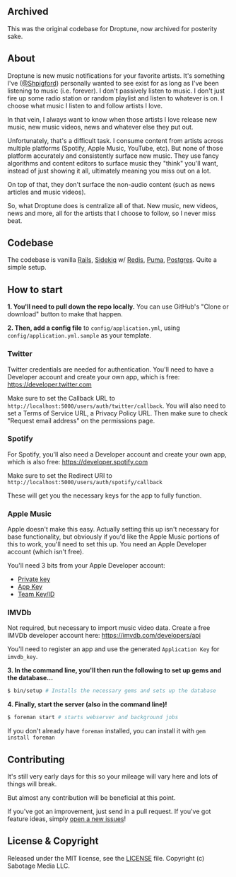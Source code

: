 ## Archived
This was the original codebase for Droptune, now archived for posterity sake.

## About

Droptune is new music notifications for your favorite artists. It's something I've ([@Shpigford](https://twitter.com/Shpigford)) personally wanted to see exist for as long as I've been listening to music (i.e. forever). I don't passively listen to music. I don't just fire up some radio station or random playlist and listen to whatever is on. I choose what music I listen to and follow artists I love.

In that vein, I always want to know when those artists I love release new music, new music videos, news and whatever else they put out.

Unfortunately, that's a difficult task. I consume content from artists across multiple platforms (Spotify, Apple Music, YouTube, etc). But none of those platform accurately and consistently surface new music. They use fancy algorithms and content editors to surface music they "think" you'll want, instead of just showing it all, ultimately meaning you miss out on a lot.

On top of that, they don't surface the non-audio content (such as news articles and music videos).

So, what Droptune does is centralize all of that. New music, new videos, news and more, all for the artists that I choose to follow, so I never miss beat.

## Codebase

The codebase is vanilla [Rails](https://rubyonrails.org/), [Sidekiq](https://sidekiq.org/) w/ [Redis](https://redis.io/), [Puma](http://puma.io/), [Postgres](https://www.postgresql.org/). Quite a simple setup.

## How to start

**1. You'll need to pull down the repo locally.** You can use GitHub's "Clone or download" button to make that happen.

**2. Then, add a config file** to `config/application.yml`, using `config/application.yml.sample` as your template.

### Twitter

Twitter credentials are needed for authentication. You'll need to have a Developer account and create your own app, which is free: https://developer.twitter.com

Make sure to set the Callback URL to `http://localhost:5000/users/auth/twitter/callback`. You will also need to set a Terms of Service URL, a Privacy Policy URL. Then make sure to check "Request email address" on the permissions page.

### Spotify

For Spotify, you'll also need a Developer account and create your own app, which is also free: https://developer.spotify.com

Make sure to set the Redirect URI to `http://localhost:5000/users/auth/spotify/callback`

These will get you the necessary keys for the app to fully function.

### Apple Music

Apple doesn't make this easy. Actually setting this up isn't necessary for base functionality, but obviously if you'd like the Apple Music portions of this to work, you'll need to set this up. You need an Apple Developer account (which isn't free).

You'll need 3 bits from your Apple Developer account:

- [Private key](https://help.apple.com/developer-account/#/devcdfbb56a3?sub=dev0416b9004)
- [App Key](https://developer.apple.com/account/resources/authkeys/list)
- [Team Key/ID](https://developer.apple.com/account/#/membership/)

### IMVDb

Not required, but necessary to import music video data. Create a free IMVDb developer account here: https://imvdb.com/developers/api

You'll need to register an app and use the generated `Application Key` for `imvdb_key`.

**3. In the command line, you'll then run the following to set up gems and the database...**

```bash
$ bin/setup # Installs the necessary gems and sets up the database
```

**4. Finally, start the server (also in the command line)!**

```bash
$ foreman start # starts webserver and background jobs
```

If you don't already have `foreman` installed, you can install it with `gem install foreman`

## Contributing

It's still very early days for this so your mileage will vary here and lots of things will break.

But almost any contribution will be beneficial at this point.

If you've got an improvement, just send in a pull request. If you've got feature ideas, simply [open a new issues](https://github.com/DroptuneHQ/droptune/issues/new)!

## License & Copyright

Released under the MIT license, see the [LICENSE](./LICENSE) file. Copyright (c) Sabotage Media LLC.
